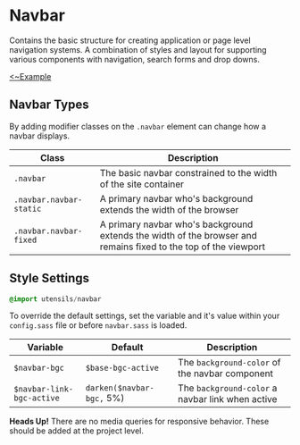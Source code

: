 # Navbar
Contains the basic structure for creating application or page level
navigation systems. A combination of styles and layout for supporting
various components with navigation, search forms and drop downs.

[<~Example](markup/navbar.html.haml)


## Navbar Types
By adding modifier classes on the `.navbar` element can change how a
navbar displays.

Class                   | Description
----------------------- | ----------------------------------------------
`.navbar`               | The basic navbar constrained to the width of the site container
`.navbar.navbar-static` | A primary navbar who's background extends the width of the browser
`.navbar.navbar-fixed`  | A primary navbar who's background extends the width of the browser and remains fixed to the top of the viewport


## Style Settings
```sass
@import utensils/navbar
```

To override the default settings, set the variable and it's value within
your `config.sass` file or before `navbar.sass` is loaded.

Variable                  | Default                   | Description
------------------------- | ------------------------- | -------------------------------------------
`$navbar-bgc`             | `$base-bgc-active`        | The `background-color` of the navbar component
`$navbar-link-bgc-active` | `darken($navbar-bgc,` 5%) | The `background-color` a navbar link when active

**Heads Up!** There are no media queries for responsive behavior. These
should be added at the project level.

